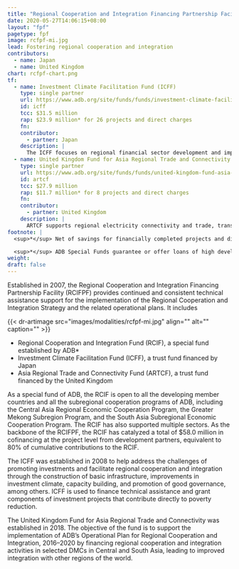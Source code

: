 ```yaml
---
title: "Regional Cooperation and Integration Financing Partnership Facility"
date: 2020-05-27T14:06:15+08:00
layout: "fpf"
pagetype: fpf
image: rcfpf-mi.jpg
lead: Fostering regional cooperation and integration
contributors:
  - name: Japan
  - name: United Kingdom
chart: rcfpf-chart.png
tf:
  - name: Investment Climate Facilitation Fund (ICFF)
    type: single partner
    url: https://www.adb.org/site/funds/funds/investment-climate-facilitation-fund
    id: icff
    tcc: $31.5 million
    rap: $23.9 million* for 26 projects and direct charges
    fn:   
    contributor:
      - partner: Japan
    description: |
      The ICFF focuses on regional financial sector development and improvement of environment for cross-border investment. 
  - name: United Kingdom Fund for Asia Regional Trade and Connectivity (ARTCF)
    type: single partner
    url: https://www.adb.org/site/funds/funds/united-kingdom-fund-asia-regional-trade-connectivity
    id: artcf
    tcc: $27.9 million
    rap: $11.7 million* for 8 projects and direct charges
    fn:   
    contributor:
      - partner: United Kingdom
    description: |
      ARTCF supports regional electricity connectivity and trade, transport connectivity, digital connectivity, regulatory reform and broad regional trade and investment facilitation, among others.
footnote: |
  <sup>*</sup> Net of savings for financially completed projects and direct charges

  <sup>*</sup> ADB Special Funds guarantee or offer loans of high developmental priority, with longer maturities, longer deferred commencement of repayment, and lower interest rates.
weight: 
draft: false
---
```


Established in 2007, the Regional Cooperation and Integration Financing Partnership Facility (RCIFPF) provides continued and consistent technical assistance support for the implementation of the Regional Cooperation and Integration Strategy and the related operational plans. It includes  

{{< dr-artimage src="images/modalities/rcfpf-mi.jpg" align="" alt="" caption="" >}}

* Regional Cooperation and Integration Fund (RCIF), a special fund established by ADB*  
* Investment Climate Facilitation Fund (ICFF), a trust fund financed by Japan 
* Asia Regional Trade and Connectivity Fund (ARTCF), a trust fund financed by the United Kingdom 

As a special fund of ADB, the RCIF is open to all the developing member countries and all the subregional cooperation programs of ADB, including the Central Asia Regional Economic Cooperation Program, the Greater Mekong Subregion Program, and the South Asia Subregional Economic Cooperation Program. The RCIF has also supported multiple sectors. As the backbone of the RCIFPF, the RCIF has catalyzed a total of $58.0 million in cofinancing at the project level from development partners, equivalent to 80% of cumulative contributions to the RCIF. 

The ICFF was established in 2008 to help address the challenges of promoting investments and facilitate regional cooperation and integration through the construction of basic infrastructure, improvements in investment climate, capacity building, and promotion of good governance, among others. ICFF is used to finance technical assistance and grant components of investment projects that contribute directly to poverty reduction. 

The United Kingdom Fund for Asia Regional Trade and Connectivity was established in 2018. The objective of the fund is to support the implementation of ADB’s Operational Plan for Regional Cooperation and Integration, 2016–2020 by financing regional cooperation and integration activities in selected DMCs in Central and South Asia, leading to improved integration with other regions of the world.